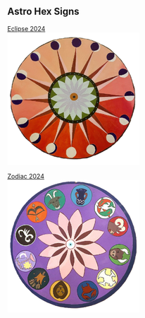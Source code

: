 ---
---
## Astro Hex Signs
[Eclipse 2024](/sample_page)<br>
<img src="images/sun hex600.png" style="width: 300px; height: 300px;"/>

[Zodiac 2024](/sample_page)<br>
<img src="images/hex astro600.png" style="width: 300px; height: 300px;"/>
